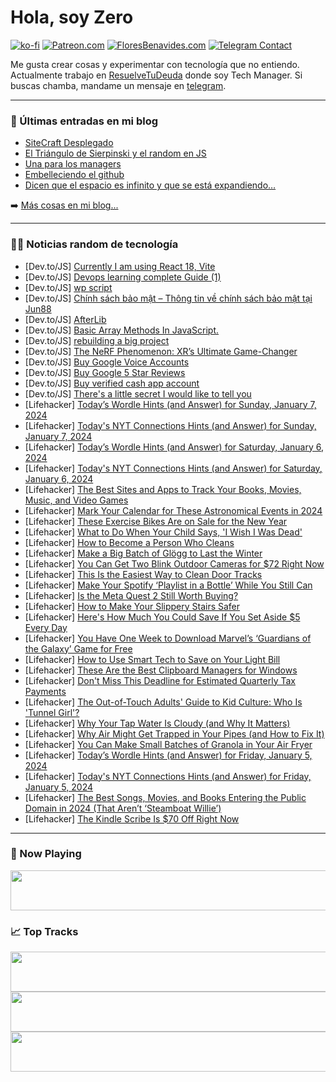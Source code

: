 # Hola, soy Zero

[![ko-fi](https://ko-fi.com/img/githubbutton_sm.svg)](https://ko-fi.com/J3J4N0LUK)
[![Patreon.com](https://img.shields.io/endpoint.svg?url=https%3A%2F%2Fshieldsio-patreon.vercel.app%2Fapi%3Fusername%3Dzerodragon%26type%3Dpatrons&style=for-the-badge)](https://patreon.com/zerodragon)
[![FloresBenavides.com](https://img.shields.io/website?down_message=oops&label=MiBlog&style=for-the-badge&up_message=online&url=https%3A%2F%2Ffloresbenavides.com)](https://floresbenavides.com)
[![Telegram Contact](https://img.shields.io/badge/escr%C3%ADbeme-ZeroDragon-%2326A5E4?style=for-the-badge&logo=telegram)](https://t.me/zerodragon)

Me gusta crear cosas y experimentar con tecnología que no entiendo.
Actualmente trabajo en [ResuelveTuDeuda](http://github.com/resuelve) donde soy Tech Manager.
Si buscas chamba, mandame un mensaje en [telegram](https://t.me/zerodragon).

---

### 📕 Últimas entradas en mi blog
<!-- BLOG-POST-LIST:START -->
- [SiteCraft Desplegado](https://floresbenavides.com/sitecraft-desplegado/)
- [El Triángulo de Sierpinski y el random en JS](https://floresbenavides.com/el-triangulo-de-sierpinski-y-el-random-en-js/)
- [Una para los managers](https://floresbenavides.com/una-para-los-managers/)
- [Embelleciendo el github](https://floresbenavides.com/embelleciendo-el-github/)
- [Dicen que el espacio es infinito y que se está expandiendo…](https://floresbenavides.com/dicen-que-el-espacio-es-infinito-y-que-se-esta-expandiendo/)
<!-- BLOG-POST-LIST:END -->

➡️ [Más cosas en mi blog...](https://floresbenavides.com)

---

### 👨‍💻 Noticias random de tecnología
<!-- TECH-POSTS:START -->
- [Dev.to/JS] [Currently I am using React 18, Vite](https://dev.to/zad07an/currently-i-am-using-vite-react-18-vite-4jcg)
- [Dev.to/JS] [Devops learning complete Guide &lpar;1&rpar;](https://dev.to/surajvast/devops-learning-complete-guide-1-4l6m)
- [Dev.to/JS] [wp script](https://dev.to/rankkmarket/wp-script-5el3)
- [Dev.to/JS] [Chính sách bảo mật – Thông tin về chính sách bảo mật tại Jun88](https://dev.to/jun88delivery/chinh-sach-bao-mat-thong-tin-ve-chinh-sach-bao-mat-tai-jun88-n2f)
- [Dev.to/JS] [AfterLib](https://dev.to/wsovn112/afterlib-g8o)
- [Dev.to/JS] [Basic Array Methods In JavaScript.](https://dev.to/codewithsharma/basic-array-methods-in-javascript-23mg)
- [Dev.to/JS] [rebuilding a big project](https://dev.to/jessehoekema/rebuilding-a-big-project-1l0p)
- [Dev.to/JS] [The NeRF Phenomenon: XR’s Ultimate Game-Changer](https://dev.to/ecaterinateodo3/the-nerf-phenomenon-xrs-ultimate-game-changer-17in)
- [Dev.to/JS] [Buy Google Voice Accounts](https://dev.to/elmermccarthy15/buy-google-voice-accounts-15e6)
- [Dev.to/JS] [Buy Google 5 Star Reviews](https://dev.to/elmermccarthy15/buy-google-5-star-reviews-cg8)
- [Dev.to/JS] [Buy verified cash app account](https://dev.to/elmermccarthy15/buy-verified-cash-app-account-57of)
- [Dev.to/JS] [There&#39;s a little secret I would like to tell you](https://dev.to/ooosys/theres-a-little-secreti-would-like-to-tell-you-44kc)
- [Lifehacker] [Today’s Wordle Hints &lpar;and Answer&rpar; for Sunday, January 7, 2024](https://lifehacker.com/entertainment/wordle-answer-today-january-7-2024)
- [Lifehacker] [Today&#39;s NYT Connections Hints &lpar;and Answer&rpar; for Sunday, January 7, 2024](https://lifehacker.com/entertainment/nyt-connections-answer-today-january-7-2024)
- [Lifehacker] [Today’s Wordle Hints &lpar;and Answer&rpar; for Saturday, January 6, 2024](https://lifehacker.com/entertainment/wordle-answer-today-january-6-2024)
- [Lifehacker] [Today&#39;s NYT Connections Hints &lpar;and Answer&rpar; for Saturday, January 6, 2024](https://lifehacker.com/entertainment/nyt-connections-answer-today-january-6-2024)
- [Lifehacker] [The Best Sites and Apps to Track Your Books, Movies, Music, and Video Games](https://lifehacker.com/best-sites-apps-to-track-books-movies-music-games)
- [Lifehacker] [Mark Your Calendar for These Astronomical Events in 2024](https://lifehacker.com/science/astronomy-events-in-2024)
- [Lifehacker] [These Exercise Bikes Are on Sale for the New Year](https://lifehacker.com/health/exercise-bike-sales-for-the-new-year)
- [Lifehacker] [What to Do When Your Child Says, &#39;I Wish I Was Dead&#39;](https://lifehacker.com/health/what-to-do-when-your-child-says-i-wish-i-was-dead)
- [Lifehacker] [How to Become a Person Who Cleans](https://lifehacker.com/home/how-to-find-the-motivation-to-clean)
- [Lifehacker] [Make a Big Batch of Glögg to Last the Winter](https://lifehacker.com/food-drink/easy-glogg-recipe)
- [Lifehacker] [You Can Get Two Blink Outdoor Cameras for $72 Right Now](https://lifehacker.com/tech/you-can-get-two-blink-outdoor-cameras-for-more-than-half-off)
- [Lifehacker] [This Is the Easiest Way to Clean Door Tracks](https://lifehacker.com/home/the-easiest-way-to-clean-door-tracks)
- [Lifehacker] [Make Your Spotify ‘Playlist in a Bottle’ While You Still Can](https://lifehacker.com/tech/how-to-make-your-spotify-playlist-in-a-bottle)
- [Lifehacker] [Is the Meta Quest 2 Still Worth Buying?](https://lifehacker.com/tech/is-the-meta-quest-2-still-worth-buying)
- [Lifehacker] [How to Make Your Slippery Stairs Safer](https://lifehacker.com/home/how-to-fix-slippery-stairs)
- [Lifehacker] [Here&#39;s How Much You Could Save If You Set Aside $5 Every Day](https://lifehacker.com/money/how-much-you-could-save-5-dollars-a-day)
- [Lifehacker] [You Have One Week to Download Marvel’s ‘Guardians of the Galaxy’ Game for Free](https://lifehacker.com/entertainment/marvels-guardians-of-the-galaxy-is-free-to-download-right-now)
- [Lifehacker] [How to Use Smart Tech to Save on Your Light Bill](https://lifehacker.com/tech/lower-lighting-bills-with-smart-tech)
- [Lifehacker] [These Are the Best Clipboard Managers for Windows](https://lifehacker.com/tech/best-clipboard-managers-for-windows)
- [Lifehacker] [Don&#39;t Miss This Deadline for Estimated Quarterly Tax Payments](https://lifehacker.com/money/this-is-the-deadline-for-estimated-quarterly-tax-payments)
- [Lifehacker] [The Out-of-Touch Adults&#39; Guide to Kid Culture: Who Is &#39;Tunnel Girl&#39;?](https://lifehacker.com/entertainment/who-is-tunnel-girl)
- [Lifehacker] [Why Your Tap Water Is Cloudy &lpar;and Why It Matters&rpar;](https://lifehacker.com/home/why-your-tap-water-is-cloudy)
- [Lifehacker] [Why Air Might Get Trapped in Your Pipes &lpar;and How to Fix It&rpar;](https://lifehacker.com/home/how-to-release-air-trapped-in-your-pipes)
- [Lifehacker] [You Can Make Small Batches of Granola in Your Air Fryer](https://lifehacker.com/food-drink/small-batch-air-fryer-granola-recipe)
- [Lifehacker] [Today’s Wordle Hints &lpar;and Answer&rpar; for Friday, January 5, 2024](https://lifehacker.com/entertainment/wordle-answer-today-january-5-2024)
- [Lifehacker] [Today&#39;s NYT Connections Hints &lpar;and Answer&rpar; for Friday, January 5, 2024](https://lifehacker.com/entertainment/nyt-connections-answer-today-january-5-2024)
- [Lifehacker] [The Best Songs, Movies, and Books Entering the Public Domain in 2024 &lpar;That Aren’t ‘Steamboat Willie’&rpar;](https://lifehacker.com/entertainment/steamboat-willie-and-other-works-entering-the-public-domain-in-2024)
- [Lifehacker] [The Kindle Scribe Is $70 Off Right Now](https://lifehacker.com/tech/kindle-scribe-e-reader-on-sale)<!-- TECH-POSTS:END -->

---

### 🎵 Now Playing
<a href="https://spotify-now-playing-dun.vercel.app/now-playing?open"><img src="https://spotify-now-playing-dun.vercel.app/now-playing" width="540" height="64"></a>

### 📈 Top Tracks
<a href="https://spotify-now-playing-dun.vercel.app/top-tracks?i=1&open"><img src="https://spotify-now-playing-dun.vercel.app/top-tracks?i=1" width="540" height="64"></a>
<a href="https://spotify-now-playing-dun.vercel.app/top-tracks?i=2&open"><img src="https://spotify-now-playing-dun.vercel.app/top-tracks?i=2" width="540" height="64"></a>
<a href="https://spotify-now-playing-dun.vercel.app/top-tracks?i=3&open"><img src="https://spotify-now-playing-dun.vercel.app/top-tracks?i=3" width="540" height="64"></a>
